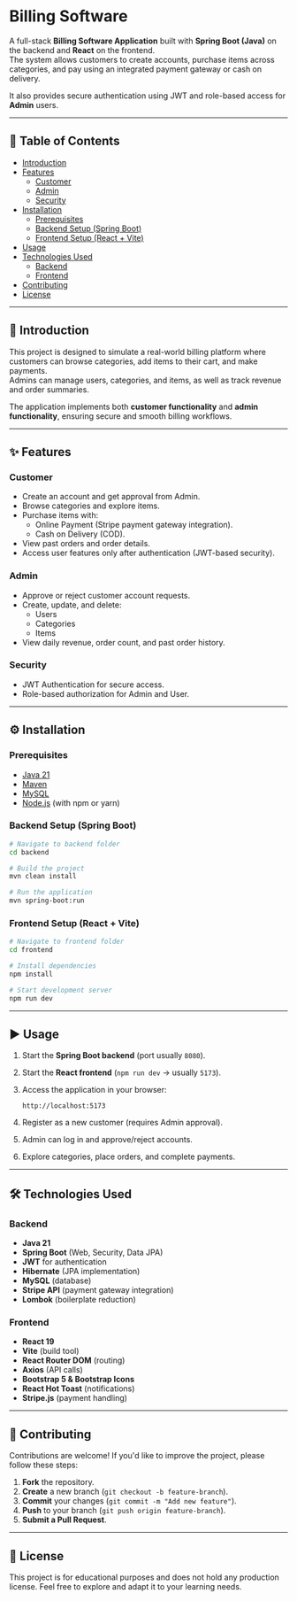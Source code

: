 # Billing Software

A full-stack **Billing Software Application** built with **Spring Boot (Java)** on the backend and **React** on the frontend.  
The system allows customers to create accounts, purchase items across categories, and pay using an integrated payment gateway or cash on delivery.  

It also provides secure authentication using JWT and role-based access for **Admin** users.

---

## 📑 Table of Contents

- [Introduction](#-introduction)
- [Features](#-features)
  - [Customer](#customer)
  - [Admin](#admin)
  - [Security](#security)
- [Installation](#️-installation)
  - [Prerequisites](#prerequisites)
  - [Backend Setup (Spring Boot)](#backend-setup-spring-boot)
  - [Frontend Setup (React + Vite)](#frontend-setup-react--vite)
- [Usage](#️-usage)
- [Technologies Used](#-technologies-used)
  - [Backend](#backend)
  - [Frontend](#frontend)
- [Contributing](#-contributing)
- [License](#-license)

---

## 🚀 Introduction

This project is designed to simulate a real-world billing platform where customers can browse categories, add items to their cart, and make payments.  
Admins can manage users, categories, and items, as well as track revenue and order summaries.  

The application implements both **customer functionality** and **admin functionality**, ensuring secure and smooth billing workflows.

---

## ✨ Features

### Customer
- Create an account and get approval from Admin.
- Browse categories and explore items.
- Purchase items with:
  - Online Payment (Stripe payment gateway integration).
  - Cash on Delivery (COD).
- View past orders and order details.
- Access user features only after authentication (JWT-based security).

### Admin
- Approve or reject customer account requests.
- Create, update, and delete:
  - Users
  - Categories
  - Items
- View daily revenue, order count, and past order history.

### Security
- JWT Authentication for secure access.
- Role-based authorization for Admin and User.

---

## ⚙️ Installation

### Prerequisites
- [Java 21](https://www.oracle.com/java/technologies/downloads/)  
- [Maven](https://maven.apache.org/install.html)  
- [MySQL](https://dev.mysql.com/downloads/)  
- [Node.js](https://nodejs.org/) (with npm or yarn)

### Backend Setup (Spring Boot)
```bash
# Navigate to backend folder
cd backend

# Build the project
mvn clean install

# Run the application
mvn spring-boot:run
```

### Frontend Setup (React + Vite)
```bash
# Navigate to frontend folder
cd frontend

# Install dependencies
npm install

# Start development server
npm run dev
```

---

## ▶️ Usage

1. Start the **Spring Boot backend** (port usually `8080`).
2. Start the **React frontend** (`npm run dev` → usually `5173`).
3. Access the application in your browser:
   
   ```
   http://localhost:5173
   ```
5. Register as a new customer (requires Admin approval).
6. Admin can log in and approve/reject accounts.
7. Explore categories, place orders, and complete payments.

---

## 🛠 Technologies Used

### Backend
- **Java 21**
- **Spring Boot** (Web, Security, Data JPA)
- **JWT** for authentication
- **Hibernate** (JPA implementation)
- **MySQL** (database)
- **Stripe API** (payment gateway integration)
- **Lombok** (boilerplate reduction)

### Frontend
- **React 19**
- **Vite** (build tool)
- **React Router DOM** (routing)
- **Axios** (API calls)
- **Bootstrap 5 & Bootstrap Icons**
- **React Hot Toast** (notifications)
- **Stripe.js** (payment handling)

---

## 🤝 Contributing

Contributions are welcome! If you'd like to improve the project, please follow these steps:

1. **Fork** the repository.
2. **Create** a new branch (`git checkout -b feature-branch`).
3. **Commit** your changes (`git commit -m "Add new feature"`).
4. **Push** to your branch (`git push origin feature-branch`).
5. **Submit a Pull Request**.

---

## 📜 License

This project is for educational purposes and does not hold any production license. Feel free to explore and adapt it to your learning needs.
